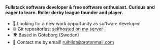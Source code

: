 #### Fullstack software developer & free software enthusiast. Curious and eager to learn. Roller derby league founder and player.

- 🔭 Looking for a new work opportunity as software developer
- 🌐 Git repositories: [selfhosted on my server](https://git.ruihildt.xyz)
- 🌍 Based in Göteborg (Sweden)
- 💬 Contact me by email! [ruihildt@protonmail.com](mailto:ruihildt@protonmail.com)
